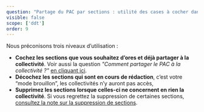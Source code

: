 ```yaml
---
question: "Partage du PAC par sections : utilité des cases à cocher dans les PAC communaux/intercommaunaux."
visible: false
scope: ['ddt']
order: 9
---
```



Nous préconisons trois niveaux d’utilisation : 

- **Cochez les sections que vous souhaitez d’ores et déjà partager à la collectivité**. Voir aussi la question _"Comment partager le PAC à la collectivité ?"_ [en cliquant ici](https://docurba.beta.gouv.fr/faq?recherche=Comment%20partager%20le%20PAC%20%C3%A0%20la%20collectivit%C3%A9%20%3F).
- **Décochez les sections qui sont en cours de rédaction**, c’est votre “mode brouillon”, les collectivités n’y auront pas accès,
- **Supprimez les sections lorsque celles-ci ne concernent en rien la collectivité**. Si vous regrettez la suppression de certaines sections, [consultez la note sur la suppression de sections](https://docurba.beta.gouv.fr/faq?recherche=supprimer%20). 
